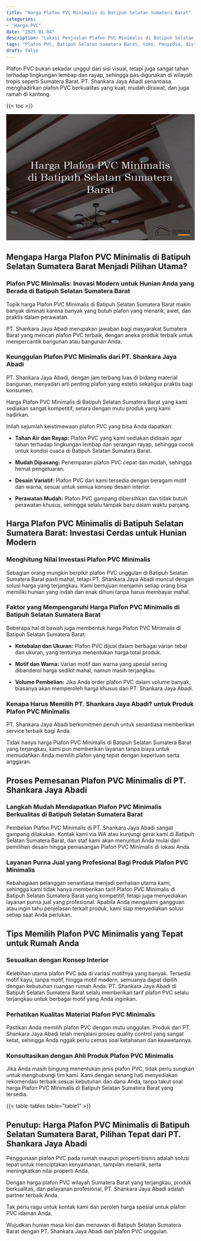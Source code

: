 ```yaml
---
title: "Harga Plafon PVC Minimalis di Batipuh Selatan Sumatera Barat"
categories: 
- "Harga-PVC"
date: "2025-01-04"
description: "Lokasi Penjualan Plafon PVC Minimalis di Batipuh Selatan Sumatera Barat untuk tempat tinggal, perkantoran, serta ritel. Panel unggulan, pilihan motif, variasi warna modern, dengan jasa pemasangan oleh tenaga ahli ahli serta garansi resmi!|Servis penyediaan Plafon PVC Minimalis di Batipuh Selatan Sumatera Barat bagi keperluan rumah, office, atau toko, beserta produk unggulan dan instalasi oleh teknisi profesional dan kepastian resmi.|Solusi Plafon PVC Minimalis di Batipuh Selatan Sumatera Barat yang andal bagi hunian, office, dan ritel, bersama material berkualitas dan instalasi oleh tenaga ahli berpengalaman dan garansi resmi.|Penyediaan Plafon PVC Minimalis di Batipuh Selatan Sumatera Barat untuk tempat tinggal, office, dan toko, beserta material terbaik dan pemasangan oleh tenaga ahli ahli, disertai beserta kepastian resmi.}"
tags: "Plafon PVC, Batipuh Selatan Sumatera Barat, toko, Penyedia, distributor"
draft: false
---
```


Plafon PVC bukan sekadar unggul dari sisi visual, tetapi juga sangat tahan terhadap lingkungan lembap dan rayap, sehingga pas digunakan di wilayah tropis seperti Sumatera Barat. PT. Shankara Jaya Abadi senantiasa menghadirkan plafon PVC berkualitas yang kuat, mudah dirawat, dan juga ramah di kantong.

{{< toc >}}

![Harga Plafon PVC Minimalis di Batipuh Selatan Sumatera Barat](/images/Harga-PVC/Harga-Plafon-PVC-Minimalis-di-Batipuh-Selatan-Sumatera-Barat.png)


## Mengapa Harga Plafon PVC Minimalis di Batipuh Selatan Sumatera Barat Menjadi Pilihan Utama?

### Plafon PVC Minimalis: Inovasi Modern untuk Hunian Anda yang Berada di Batipuh Selatan Sumatera Barat

Topik harga Plafon PVC Minimalis di Batipuh Selatan Sumatera Barat makin banyak diminati karena banyak yang butuh plafon yang menarik, awet, dan praktis dalam perawatan.

PT. Shankara Jaya Abadi merupakan jawaban bagi masyarakat Sumatera Barat yang mencari plafon PVC terbaik, dengan aneka produk terbaik untuk mempercantik bangunan atau bangunan Anda.

### Keunggulan Plafon PVC Minimalis dari PT. Shankara Jaya Abadi

PT. Shankara Jaya Abadi, dengan jam terbang luas di bidang material bangunan, menyadari arti penting plafon yang estetis sekaligus praktis bagi konsumen.

Harga Plafon PVC Minimalis di Batipuh Selatan Sumatera Barat yang kami sediakan sangat kompetitif, setara dengan mutu produk yang kami hadirkan.

Inilah sejumlah keistimewaan plafon PVC yang bisa Anda dapatkan:

- **Tahan Air dan Rayap:** Plafon PVC yang kami sediakan didisain agar tahan terhadap lingkungan lembap dan serangan rayap, sehingga cocok untuk kondisi cuaca di Batipuh Selatan Sumatera Barat.

- **Mudah Dipasang:** Penempatan plafon PVC cepat dan mudah, sehingga hemat pengeluaran.

- **Desain Variatif:** Plafon PVC dari kami tersedia dengan beragam motif dan warna, sesuai untuk semua konsep desain interior.

- **Perawatan Mudah:** Plafon PVC gampang dibersihkan dan tidak butuh perawatan khusus, sehingga selalu tampak baru dalam waktu panjang.

## Harga Plafon PVC Minimalis di Batipuh Selatan Sumatera Barat: Investasi Cerdas untuk Hunian Modern

### Menghitung Nilai Investasi Plafon PVC Minimalis

Sebagian orang mungkin berpikir plafon PVC unggulan di Batipuh Selatan Sumatera Barat pasti mahal, tetapi PT. Shankara Jaya Abadi muncul dengan solusi harga yang terjangkau. Kami bertujuan menjamin setiap orang bisa memiliki hunian yang indah dan enak dihuni tanpa harus membayar mahal.

### Faktor yang Mempengaruhi Harga Plafon PVC Minimalis di Batipuh Selatan Sumatera Barat

Beberapa hal di bawah juga membentuk harga Plafon PVC Minimalis di Batipuh Selatan Sumatera Barat:

- **Ketebalan dan Ukuran:** Plafon PVC dijual dalam berbagai varian tebal dan ukuran, yang tentunya menentukan harga total produk.

- **Motif dan Warna:** Varian motif dan warna yang spesial sering dibanderol harga sedikit mahal, namun masih terjangkau.

- **Volume Pembelian:** Jika Anda order plafon PVC dalam volume banyak, biasanya akan memperoleh harga khusus dari PT. Shankara Jaya Abadi.

### Kenapa Harus Memilih PT. Shankara Jaya Abadi? untuk Produk Plafon PVC Minimalis

PT. Shankara Jaya Abadi berkomitmen penuh untuk senantiasa memberikan service terbaik bagi Anda.

Tidak hanya harga Plafon PVC Minimalis di Batipuh Selatan Sumatera Barat yang terjangkau, kami pun memberikan layanan tanpa biaya untuk memudahkan Anda memilih plafon yang tepat dengan keperluan serta anggaran.

## Proses Pemesanan Plafon PVC Minimalis di PT. Shankara Jaya Abadi

### Langkah Mudah Mendapatkan Plafon PVC Minimalis Berkualitas di Batipuh Selatan Sumatera Barat

Pembelian Plafon PVC Minimalis di PT. Shankara Jaya Abadi sangat gampang dilakukan. Kontak kami via WA atau kunjungi gerai kami di Batipuh Selatan Sumatera Barat, dan staf kami akan menuntun Anda mulai dari pemilihan desain hingga pemasangan Plafon PVC Minimalis di lokasi Anda.

### Layanan Purna Jual yang Profesional Bagi Produk Plafon PVC Minimalis

Kebahagiaan pelanggan senantiasa menjadi perhatian utama kami, sehingga kami tidak hanya memberikan tarif Plafon PVC Minimalis di Batipuh Selatan Sumatera Barat yang kompetitif, tetapi juga menyediakan layanan purna jual yang profesional. Apabila Anda mengalami gangguan atau ingin tahu penjelasan terkait produk, kami siap menyediakan solusi setiap saat Anda perlukan.

## Tips Memilih Plafon PVC Minimalis yang Tepat untuk Rumah Anda

### Sesuaikan dengan Konsep Interior

Kelebihan utama plafon PVC ada di variasi motifnya yang banyak. Tersedia motif kayu, tanpa motif, hingga motif modern, semuanya dapat dipilih dengan kebutuhan ruangan rumah Anda. PT. Shankara Jaya Abadi di Batipuh Selatan Sumatera Barat selalu memberikan tarif plafon PVC selalu terjangkau untuk berbagai motif yang Anda inginkan.

### Perhatikan Kualitas Material Plafon PVC Minimalis

Pastikan Anda memilih plafon PVC dengan mutu unggulan. Produk dari PT. Shankara Jaya Abadi telah menjalani proses quality control yang sangat ketat, sehingga Anda nggak perlu cemas soal ketahanan dan keawetannya.

### Konsultasikan dengan Ahli Produk Plafon PVC Minimalis

Jika Anda masih bingung menentukan jenis plafon PVC, tidak perlu sungkan untuk menghubungi tim kami. Kami dengan senang hati menyediakan rekomendasi terbaik sesuai kebutuhan dan dana Anda, tanpa takut soal harga Plafon PVC Minimalis di Batipuh Selatan Sumatera Barat yang tersedia.

{{< table-tables table="table1" >}}

## Penutup: Harga Plafon PVC Minimalis di Batipuh Selatan Sumatera Barat, Pilihan Tepat dari PT. Shankara Jaya Abadi

Penggunaan plafon PVC pada rumah maupun properti bisnis adalah solusi tepat untuk menciptakan kenyamanan, tampilan menarik, serta meningkatkan nilai properti Anda.

Dengan harga plafon PVC wilayah Sumatera Barat yang terjangkau, produk berkualitas, dan pelayanan profesional, PT. Shankara Jaya Abadi adalah partner terbaik Anda.

Tak perlu ragu untuk kontak kami dan peroleh harga spesial untuk plafon PVC idaman Anda.

Wujudkan hunian masa kini dan menawan di Batipuh Selatan Sumatera Barat dengan PT. Shankara Jaya Abadi dan plafon PVC unggulan.